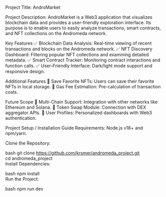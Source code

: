 Project Title: AndroMarket

Project Description:
AndroMarket is a Web3 application that visualizes blockchain data and provides a user-friendly exploration interface. Its purpose is to enable users to easily analyze transactions, smart contracts, and NFT collections on the Andromeda network.

Key Features
✅ Blockchain Data Analysis: Real-time viewing of recent transactions and blocks on the Andromeda network.
✅ NFT Discovery Dashboard: Filtering popular NFT collections and examining detailed metadata.
✅ Smart Contract Tracker: Monitoring contract interactions and function calls.
✅ User-Friendly Interface: Dark/light mode support and responsive design.

Additional Features
🔹 Save Favorite NFTs: Users can save their favorite NFTs in local storage.
🔹 Gas Fee Estimation: Pre-calculation of transaction costs.

Future Scope
🚀 Multi-Chain Support: Integration with other networks like Ethereum and Solana.
🚀 Token Swap Module: Connection with DEX aggregator APIs.
🚀 User Profiles: Personalized dashboards with Web3 authentication.



Project Setup / Installation Guide
Requirements: Node.js v18+ and npm/yarn.

Clone the Repository:

bash
git clone https://github.com/krsmer/andromeda_project.git  
cd andromeda_project  
Install Dependencies:

bash
npm install  
Run the Project:

bash
npm run dev  

